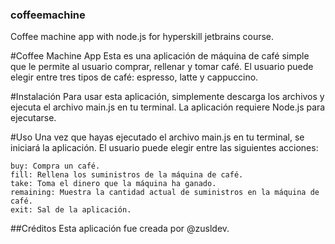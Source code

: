 ### coffeemachine
Coffee machine app with node.js for hyperskill jetbrains course. 

#Coffee Machine App
Esta es una aplicación de máquina de café simple que le permite al usuario comprar, rellenar y tomar café. El usuario puede elegir entre tres tipos de café: espresso, latte y cappuccino.

#Instalación
Para usar esta aplicación, simplemente descarga los archivos y ejecuta el archivo main.js en tu terminal. La aplicación requiere Node.js para ejecutarse.

#Uso
Una vez que hayas ejecutado el archivo main.js en tu terminal, se iniciará la aplicación. El usuario puede elegir entre las siguientes acciones:
```
buy: Compra un café.
fill: Rellena los suministros de la máquina de café.
take: Toma el dinero que la máquina ha ganado.
remaining: Muestra la cantidad actual de suministros en la máquina de café.
exit: Sal de la aplicación.
```

##Créditos
Esta aplicación fue creada por @zusldev.
